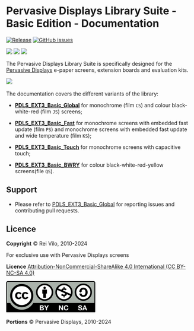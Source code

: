 # Pervasive Displays Library Suite - Basic Edition - Documentation

[![Release](https://img.shields.io/github/v/release/rei-vilo/PDLS_EXT3_Basic_Documentation)](https://rei-vilo.github.io/PDLS_EXT3_Basic_Documentation/html/index.html) [![GitHub issues](https://img.shields.io/github/issues/rei-vilo/PDLS_EXT3_Basic)](https://github.com/rei-vilo/PDLS_EXT3_Basic/issues) 

[![](https://img.shields.io/badge/-Wiki-orange)](https://docs.pervasivedisplays.com/) [![](https://img.shields.io/badge/-User_Guide-orange)](https://pdls.pervasivedisplays.com/userguide/index.html) [![](https://img.shields.io/badge/-Reference_manual-orange)](https://rei-vilo.github.io/PDLS_EXT3_Basic_Documentation/html/index.html)

The Pervasive Displays Library Suite is specifically designed for the [Pervasive Displays](https://www.pervasivedisplays.com) e-paper screens, extension boards and evaluation kits.

![](https://pdls.pervasivedisplays.com/userguide/img/Logo_PDI_text_320.png)

The documentation covers the different variants of the library:

* [**PDLS_EXT3_Basic_Global**](https://github.com/rei-vilo/PDLS_EXT3_Basic_Global) for monochrome (film `CS`) and colour black-white-red (film `JS`) screens;

* [**PDLS_EXT3_Basic_Fast**](https://github.com/rei-vilo/PDLS_EXT3_Basic_Fast) for monochrome screens with embedded fast update (film `PS`) and monochrome screens with embedded fast update  and wide temperature (film `KS`);

* [**PDLS_EXT3_Basic_Touch**](https://github.com/rei-vilo/PDLS_EXT3_Basic_Touch) for monochrome screens with capacitive touch;

* [**PDLS_EXT3_Basic_BWRY**](https://github.com/rei-vilo/PDLS_EXT3_Basic_BWRY) for colour black-white-red-yellow screens(file `QS`).

## Support

+ Please refer to [PDLS_EXT3_Basic_Global](https://github.com/rei-vilo/PDLS_EXT3_Basic_Global/issues) for reporting issues and contributing pull requests.

## Licence

**Copyright** &copy; Rei Vilo, 2010-2024

For exclusive use with Pervasive Displays screens

**Licence** [Attribution-NonCommercial-ShareAlike 4.0 International (CC BY-NC-SA 4.0)](./LICENCE.md)

![](./by-nc-sa.svg)

**Portions** &copy; Pervasive Displays, 2010-2024
